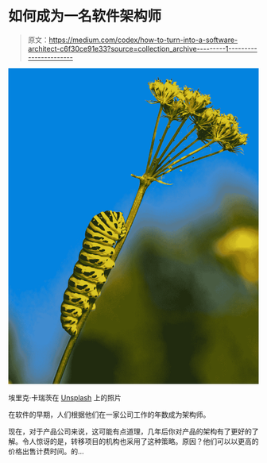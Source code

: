 # 如何成为一名软件架构师

> 原文：<https://medium.com/codex/how-to-turn-into-a-software-architect-c6f30ce91e33?source=collection_archive---------1----------------------->

![](img/31cd43d661ff856d3c462bd645861807.png)

埃里克·卡瑞茨在 [Unsplash](https://unsplash.com?utm_source=medium&utm_medium=referral) 上的照片

在软件的早期，人们根据他们在一家公司工作的年数成为架构师。

现在，对于产品公司来说，这可能有点道理，几年后你对产品的架构有了更好的了解。令人惊讶的是，转移项目的机构也采用了这种策略。原因？他们可以以更高的价格出售计费时间。的…
